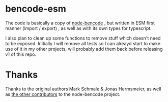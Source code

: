 # bencode-esm

The code is basically a copy of [node-bencode](https://github.com/webtorrent/node-bencode) , but written in ESM first manner (import / export) , as well as with its own types for typescript.

I also plan to clean up some functions to remove stuff which doesn't need to be exposed. Initially I will remove all tests so I can alreayd start to make use of it in my other projects, will probably add them back before releasing v1 of this repo.

# Thanks

Thanks to the original authors Mark Schmale & Jonas Hermsmeier, as well as [the other contributors](https://github.com/webtorrent/node-bencode/blob/master/CONTRIBUTORS) to the node-bencode project.